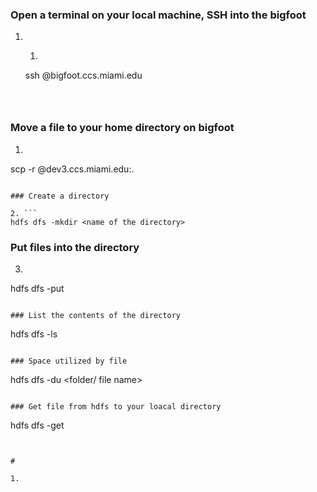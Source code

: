 ###      Open a terminal on your local machine, SSH into the bigfoot

1. 1. ```
    ssh <user>@bigfoot.ccs.miami.edu
    ```



###      Move a file to your home directory on bigfoot

1. ```
  scp -r <filename> <user>@dev3.ccs.miami.edu:.
  ```

  ### Create a directory

2. ```
  hdfs dfs -mkdir <name of the directory>
  ```

  ### Put files into the directory

3. ```
  hdfs dfs -put <local file name> <name of the directory you created> 
  ```

  ### List the contents of the directory

  ```
  hdfs dfs -ls
  ```

  ### Space utilized by file

  ```
  hdfs dfs -du <folder/ file name>
  ```

  ### Get file from hdfs to your loacal directory

  ```
  hdfs dfs -get <path of yoyr hdfs file>
  ```


# 

1. 

